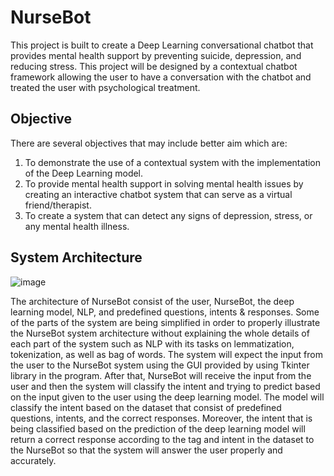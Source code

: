 # NurseBot
This project is built to create a Deep Learning conversational chatbot that provides mental health support by preventing suicide, depression, and reducing stress. This project
will be designed by a contextual chatbot framework allowing the user to have a conversation with the chatbot and treated the user with psychological treatment.

## Objective
There are several objectives that may include better aim which are:
1. To demonstrate the use of a contextual system with the implementation of the Deep
Learning model.
2. To provide mental health support in solving mental health issues by creating an
interactive chatbot system that can serve as a virtual friend/therapist.
3. To create a system that can detect any signs of depression, stress, or any mental
health illness.


## System Architecture
![image](https://user-images.githubusercontent.com/128575214/228232820-7cced6ce-0856-4f64-8ff3-a7a9ca9a3d45.png)

The architecture of NurseBot consist of the user, NurseBot, the deep learning model, NLP, and
predefined questions, intents & responses. Some of the parts of the system are being simplified in
order to properly illustrate the NurseBot system architecture without explaining the whole details
of each part of the system such as NLP with its tasks on lemmatization, tokenization, as well as
bag of words.
The system will expect the input from the user to the NurseBot system using the GUI provided by
using Tkinter library in the program. After that, NurseBot will receive the input from the user and
then the system will classify the intent and trying to predict based on the input given to the user
using the deep learning model. The model will classify the intent based on the dataset that consist
of predefined questions, intents, and the correct responses. Moreover, the intent that is being
classified based on the prediction of the deep learning model will return a correct response
according to the tag and intent in the dataset to the NurseBot so that the system will answer the
user properly and accurately.
